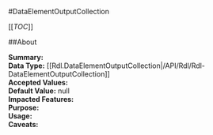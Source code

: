 #DataElementOutputCollection

[[_TOC_]]

##About

**Summary:**   
**Data Type:** [[Rdl.DataElementOutputCollection|/API/Rdl/Rdl-DataElementOutputCollection]]  
**Accepted Values:**   
**Default Value:** null  
**Impacted Features:**   
**Purpose:**   
**Usage:**   
**Caveats:**   

